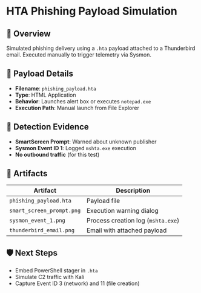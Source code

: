 # HTA Phishing Payload Simulation

## 📌 Overview
Simulated phishing delivery using a `.hta` payload attached to a Thunderbird email. Executed manually to trigger telemetry via Sysmon.

## 🧪 Payload Details
- **Filename**: `phishing_payload.hta`
- **Type**: HTML Application
- **Behavior**: Launches alert box or executes `notepad.exe`
- **Execution Path**: Manual launch from File Explorer

## 🧠 Detection Evidence
- **SmartScreen Prompt**: Warned about unknown publisher
- **Sysmon Event ID 1**: Logged `mshta.exe` execution
- **No outbound traffic** (for this test)

## 📸 Artifacts
| Artifact              | Description                          |
|-----------------------|--------------------------------------|
| `phishing_payload.hta`| Payload file                         |
| `smart_screen_prompt.png` | Execution warning dialog         |
| `sysmon_event_1.png`  | Process creation log (`mshta.exe`)   |
| `thunderbird_email.png` | Email with attached payload        |

## 🛡️ Next Steps
- Embed PowerShell stager in `.hta`
- Simulate C2 traffic with Kali
- Capture Event ID 3 (network) and 11 (file creation)
